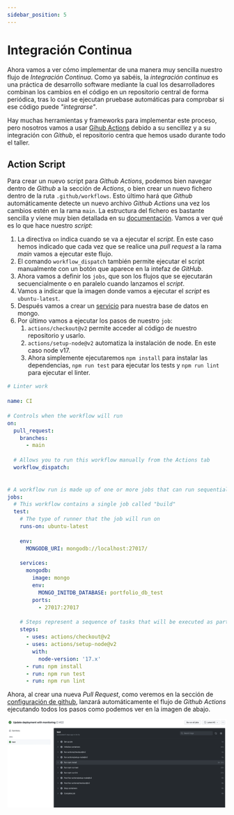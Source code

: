 ```yaml
---
sidebar_position: 5
---
```


# Integración Continua

Ahora vamos a ver cómo implementar de una manera muy sencilla nuestro flujo de *Integración Continua*. Como ya sabéis, la *integración continua* es una práctica de desarrollo software mediante la cual los desarrolladores combinan los cambios en el código en un repositorio central de forma periódica, tras lo cual se ejecutan pruebase automáticas para comprobar si ese código puede *"integrarse"*.

Hay muchas herramientas y frameworks para implementar este proceso, pero nosotros vamos a usar [Gihub Actions](https://docs.github.com/en/actions) debido a su sencillez y a su integración con *Github*, el repositorio centra que hemos usado durante todo el taller.

## Action Script

Para crear un nuevo script para *Github Actions*, podemos bien navegar dentro de *Github* a la sección de *Actions*, o bien crear un nuevo fichero dentro de la ruta `.github/workflows`. Esto último hará que *Github* automáticamente detecte un nuevo archivo *Github Actions* una vez los cambios estén en la rama `main`. La estructura del fichero es bastante sencilla y viene muy bien detallada en su [documentación](https://docs.github.com/en/actions/learn-github-actions/understanding-github-actions). Vamos a ver qué es lo que hace nuestro *script*:

1. La directiva `on` indica cuando se va a ejecutar el *script*. En este caso hemos indicado que cada vez que se realice una *pull request* a la rama *main* vamos a ejecutar este flujo.
2. El comando `workflow_dispatch` también permite ejecutar el script manualmente con un botón que aparece en la intefaz de *GitHub*.
3. Ahora vamos a definir los `jobs`, que son los flujos que se ejecutarán secuencialmente o en paralelo cuando lanzamos el *script*.
4. Vamos a indicar que la imagen donde vamos a ejecutar el *script* es `ubuntu-latest`.
5. Después vamos a crear un [servicio](https://docs.github.com/en/actions/using-containerized-services/about-service-containers) para nuestra base de datos en mongo.
6. Por último vamos a ejecutar los pasos de nuestro `job`:
   1. `actions/checkout@v2` permite acceder al código de nuestro repositorio y usarlo.
   2. `actions/setup-node@v2` automatiza la instalación de node. En este caso node v17.
   3. Ahora simplemente ejecutaremos `npm install` para instalar las dependencias, `npm run test` para ejecutar los tests y `npm run lint` para ejecutar el linter.

```yaml title=".github/workflows/ci.yml"
# Linter work 

name: CI

# Controls when the workflow will run
on:
  pull_request:
    branches:
      - main

  # Allows you to run this workflow manually from the Actions tab
  workflow_dispatch:


# A workflow run is made up of one or more jobs that can run sequentially or in parallel
jobs:
  # This workflow contains a single job called "build"
  test:
    # The type of runner that the job will run on
    runs-on: ubuntu-latest
    
    env:
      MONGODB_URI: mongodb://localhost:27017/
        
    services:
      mongodb:
        image: mongo
        env:
          MONGO_INITDB_DATABASE: portfolio_db_test
        ports:
          - 27017:27017

    # Steps represent a sequence of tasks that will be executed as part of the job
    steps:
      - uses: actions/checkout@v2
      - uses: actions/setup-node@v2
        with:
          node-version: '17.x'
      - run: npm install
      - run: npm run test
      - run: npm run lint
```

Ahora, al crear una nueva *Pull Request*, como veremos en la sección de [configuración de github](./github_config), lanzará automáticamente el flujo de *Github Actions* ejecutando todos los pasos como podemos ver en la imagen de abajo.

![ci job](../../static/img/tutorial/cicd/6_ci.png)
